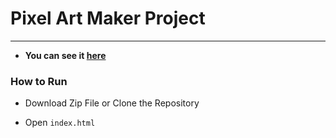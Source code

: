 # Pixel Art Maker Project

---------------------------

- **You can see it [here](https://ms10398.github.io/Pixel-Art-Maker/index.html)**

### How to Run

- Download Zip File or Clone the Repository

- Open `index.html`

